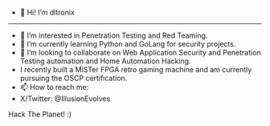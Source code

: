 - 👋 Hi!
I’m dltronix
----
- 👀 I’m interested in Penetration Testing and Red Teaming.
- 🌱 I’m currently learning Python and GoLang for security projects.
- 💞️ I’m looking to collaborate on Web Application Security and Penetration Testing automation and Home Automation Hacking.
-    I recently built a MiSTer FPGA retro gaming machine and am currently pursuing the OSCP certification.
- 📫 How to reach me:
- X/Twitter: @IllusionEvolves

Hack The Planet! :)

<!---
dltronix/dltronix is a ✨ special ✨ repository because its `README.md` (this file) appears on your GitHub profile.
You can click the Preview link to take a look at your changes.
--->

